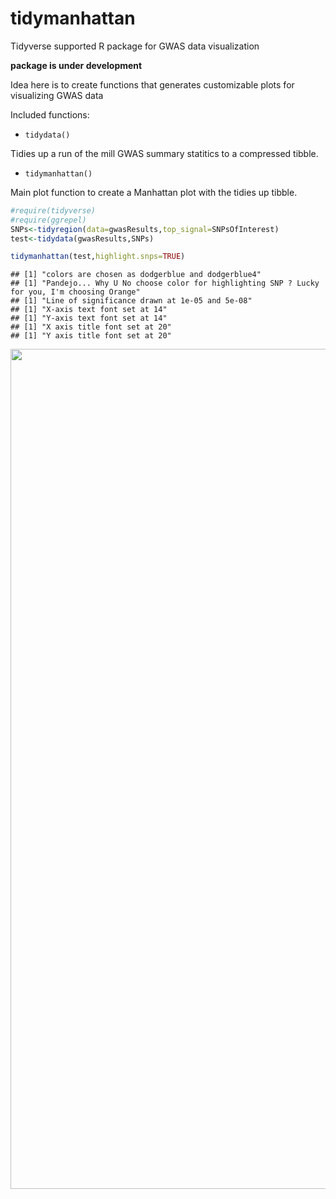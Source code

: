 # tidymanhattan
Tidyverse supported R package for GWAS data visualization

**package is under development**

Idea here is to create functions that generates customizable plots for visualizing GWAS data

Included functions:

- ``tidydata()``

Tidies up a run of the mill GWAS summary statitics to a compressed tibble.

- ``tidymanhattan()``

Main plot function to create a Manhattan plot with the tidies up tibble.


```r
#require(tidyverse)
#require(ggrepel)
SNPs<-tidyregion(data=gwasResults,top_signal=SNPsOfInterest)
test<-tidydata(gwasResults,SNPs)
```


```r
tidymanhattan(test,highlight.snps=TRUE)
```

```
## [1] "colors are chosen as dodgerblue and dodgerblue4"
## [1] "Pandejo... Why U No choose color for highlighting SNP ? Lucky for you, I'm choosing Orange"
## [1] "Line of significance drawn at 1e-05 and 5e-08"
## [1] "X-axis text font set at 14"
## [1] "Y-axis text font set at 14"
## [1] "X axis title font set at 20"
## [1] "Y axis title font set at 20"
```

<img src="E:/Codes/tidymanhattan/knit/README_files/figure-html/unnamed-chunk-2-1.png" width="1344" />

